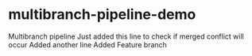 # multibranch-pipeline-demo

Multibranch pipeline
Just added this line to check if merged conflict will occur
Added another line
Added Feature branch




